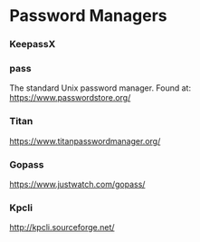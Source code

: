 Password Managers
=================

### KeepassX

### pass ###

The standard Unix password manager.  Found at:
   <https://www.passwordstore.org/>

### Titan

<https://www.titanpasswordmanager.org/>

### Gopass

<https://www.justwatch.com/gopass/>

### Kpcli

<http://kpcli.sourceforge.net/>
